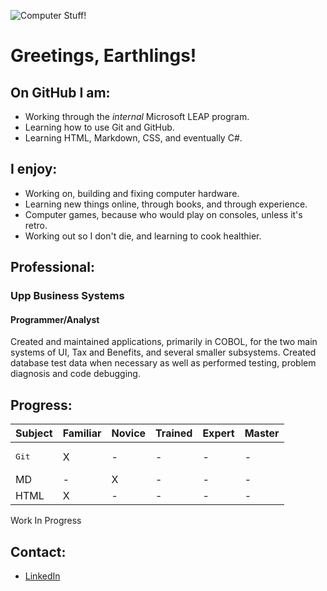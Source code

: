 ![Computer Stuff!](https://github.com/guyddv/GuyDDV/blob/main/pexels-christina-morillo-1181675-resized-small.jpg)
# Greetings, Earthlings!

<!--
**guyddv/GuyDDV** is a ✨ _special_ ✨ repository because its `README.md` (this file) appears on your GitHub profile.

Here are some ideas to get you started:

- 🔭 I’m currently working on ...
- 🌱 I’m currently learning ...
- 👯 I’m looking to collaborate on ...
- 🤔 I’m looking for help with ...
- 💬 Ask me about ...
- 📫 How to reach me: ...
- 😄 Pronouns: ...
- ⚡ Fun fact: ...
-->

## On GitHub I am:
* Working through the *internal* Microsoft LEAP program.
* Learning how to use Git and GitHub.
* Learning HTML, Markdown, CSS, and eventually C#.

## I enjoy:
* Working on, building and fixing computer hardware.
* Learning new things online, through books, and through experience.
* Computer games, because who would play on consoles, unless it's retro.
* Working out so I don't die, and learning to cook healthier.

## Professional:
### **Upp Business Systems**
#### **Programmer/Analyst**
Created and maintained applications, primarily in COBOL, for the two main systems of UI, Tax and Benefits, and several smaller subsystems. Created database test data when necessary as well as performed testing, problem diagnosis and code debugging.

## Progress:
**Subject** | **Familiar** | **Novice** | **Trained** | **Expert** | **Master**
------------|--------------|------------|-------------|-----------|--------------
<pre>Git     |    X     |    -     |    -    |    -    |    -
MD      |    -     |    X     |    -    |    -    |    -
HTML    |    X     |    -     |    -    |    -    |    -</pre>

Work In Progress

## Contact:
* [LinkedIn](https://www.linkedin.com/in/guydaughtrey/)
